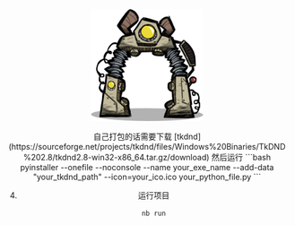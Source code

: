 <p align="center">
  <a><img src="https://github.com/ChiYuKe/ONI-Kanimal_GUI/blob/main/Assets/hqbase.png" width="200" height="200" alt="ONI"></a>
</p>

<div align="center">
  自己打包的话需要下载 [tkdnd](https://sourceforge.net/projects/tkdnd/files/Windows%20Binaries/TkDND%202.8/tkdnd2.8-win32-x86_64.tar.gz/download)
  然后运行
     ```bash
      pyinstaller --onefile --noconsole --name your_exe_name --add-data "your_tkdnd_path" --icon=your_ico.ico your_python_file.py
   ```
    
4. 运行项目

   ```bash
   nb run
   ```
